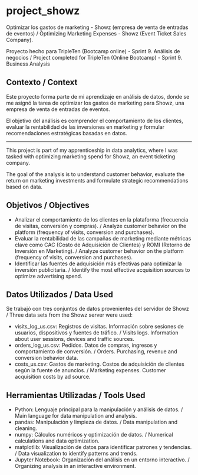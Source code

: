 # project_showz
Optimizar los gastos de marketing - Showz (empresa de venta de entradas de eventos) / Optimizing Marketing Expenses - Showz (Event Ticket Sales Company).

Proyecto hecho para TripleTen (Bootcamp online) - Sprint 9. Análisis de negocios / Project completed for TripleTen (Online Bootcamp) - Sprint 9. Business Analysis

## Contexto / Context
Este proyecto forma parte de mi aprendizaje en análisis de datos, donde se me asignó la tarea de optimizar los gastos de marketing para Showz, una empresa de venta de entradas de eventos.

El objetivo del análisis es comprender el comportamiento de los clientes, evaluar la rentabilidad de las inversiones en marketing y formular recomendaciones estratégicas basadas en datos.

---

This project is part of my apprenticeship in data analytics, where I was tasked with optimizing marketing spend for Showz, an event ticketing company.

The goal of the analysis is to understand customer behavior, evaluate the return on marketing investments and formulate strategic recommendations based on data.

## Objetivos / Objectives
- Analizar el comportamiento de los clientes en la plataforma (frecuencia de visitas, conversión y compras). / Analyze customer behavior on the platform (frequency of visits, conversion and purchases).
- Evaluar la rentabilidad de las campañas de marketing mediante métricas clave como CAC (Costo de Adquisición de Clientes) y ROMI (Retorno de Inversión en Marketing). / Analyze customer behavior on the platform (frequency of visits, conversion and purchases).
- Identificar las fuentes de adquisición más efectivas para optimizar la inversión publicitaria. / Identify the most effective acquisition sources to optimize advertising spend.

## Datos Utilizados / Data Used
Se trabajó con tres conjuntos de datos provenientes del servidor de Showz / Three data sets from the Showz server were used:
- visits_log_us.csv: Registros de visitas. Información sobre sesiones de usuarios, dispositivos y fuentes de tráfico. / Visits logs. Information about user sessions, devices and traffic sources.
- orders_log_us.csv: Pedidos. Datos de compras, ingresos y comportamiento de conversión. / Orders. Purchasing, revenue and conversion behavior data.
- costs_us.csv: Gastos de marketing. Costos de adquisición de clientes según la fuente de anuncios. / Marketing expenses. Customer acquisition costs by ad source.

## Herramientas Utilizadas / Tools Used
- Python: Lenguaje principal para la manipulación y análisis de datos. / Main language for data manipulation and analysis.
- pandas: Manipulación y limpieza de datos. / Data manipulation and cleaning.
- numpy: Cálculos numéricos y optimización de datos. / Numerical calculations and data optimization.
- matplotlib: Visualización de datos para identificar patrones y tendencias. / Data visualization to identify patterns and trends.
- Jupyter Notebook: Organización del análisis en un entorno interactivo. / Organizing analysis in an interactive environment.

